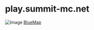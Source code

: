 # play.summit-mc.net
![Image](https://api.mcstatus.io/v2/widget/java/play.summit-mc.net)
[BlueMap](http://map.summit-mc.net)

